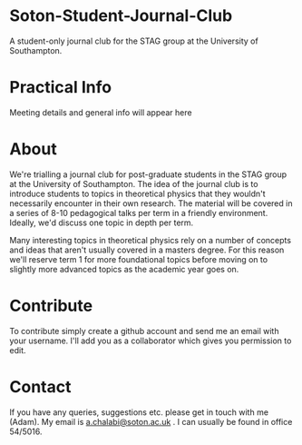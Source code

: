 # Soton-Student-Journal-Club
A student-only journal club for the STAG group at the University of Southampton. 

# Practical Info
Meeting details and general info will appear here

# About
We're trialling a journal club for post-graduate students in the STAG group at the University of Southampton. The idea of the journal club is to introduce students to topics in theoretical physics that they wouldn't necessarily encounter in their own research. The material will be covered in a series of 8-10 pedagogical talks per term in a friendly environment. Ideally, we'd discuss one topic in depth per term.

Many interesting topics in theoretical physics rely on a number of concepts and ideas that aren't usually covered in a masters degree. For this reason we'll reserve term 1 for more foundational topics before moving on to slightly more advanced topics as the academic year goes on.

# Contribute
To contribute simply create a github account and send me an email with your username. I'll add you as a collaborator which gives you permission to edit.

# Contact
If you have any queries, suggestions etc. please get in touch with me (Adam). My email is a.chalabi@soton.ac.uk . I can usually be found in office 54/5016.

